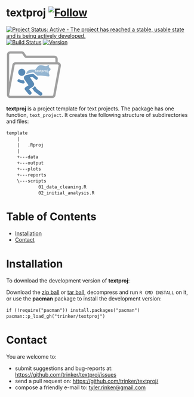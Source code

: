 textproj   [![Follow](https://img.shields.io/twitter/follow/tylerrinker.svg?style=social)](https://twitter.com/intent/follow?screen_name=tylerrinker)
============


[![Project Status: Active - The project has reached a stable, usable
state and is being actively
developed.](http://www.repostatus.org/badges/latest/active.svg)](http://www.repostatus.org/#active)
[![Build
Status](https://travis-ci.org/trinker/textproj.svg?branch=master)](https://travis-ci.org/trinker/textproj)
<a href="https://img.shields.io/badge/Version-0.0.1-orange.svg"><img src="https://img.shields.io/badge/Version-0.0.1-orange.svg" alt="Version"/></a>
</p>

![](tools/textproj_logo/r_textproj.png)

**textproj** is a project template for text projects. The package has
one function, `text_project`. It creates the following structure of
subdirectories and files:

    template
        |
        |   .Rproj
        |   
        +---data
        +---output
        +---plots
        +---reports
        \---scripts
                01_data_cleaning.R
                02_initial_analysis.R


Table of Contents
============

-   [Installation](#installation)
-   [Contact](#contact)

Installation
============


To download the development version of **textproj**:

Download the [zip
ball](https://github.com/trinker/textproj/zipball/master) or [tar
ball](https://github.com/trinker/textproj/tarball/master), decompress
and run `R CMD INSTALL` on it, or use the **pacman** package to install
the development version:

    if (!require("pacman")) install.packages("pacman")
    pacman::p_load_gh("trinker/textproj")

Contact
=======

You are welcome to:    
- submit suggestions and bug-reports at: <https://github.com/trinker/textproj/issues>    
- send a pull request on: <https://github.com/trinker/textproj/>    
- compose a friendly e-mail to: <tyler.rinker@gmail.com>    
